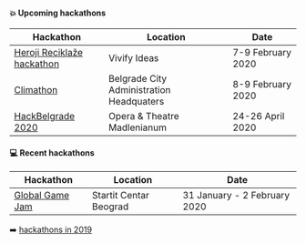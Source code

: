 #### :boom: Upcoming hackathons

| Hackathon | Location | Date |
| --------- | -------- | ---- |
| [Heroji Reciklaže hackathon](https://www.facebook.com/events/176509336774559/) | Vivify Ideas | 7-9 February 2020 |
| [Climathon](https://climathon.climate-kic.org/sr-rs/belgrade) | Belgrade City Administration Headquaters | 8-9 February 2020 |
| [HackBelgrade 2020](https://www.hackbelgrade.com/) | Opera & Theatre Madlenianum | 24-26 April 2020 |

#### :computer: Recent hackathons

| Hackathon | Location | Date |
| --------- | -------- | ---- |
| [Global Game Jam](https://globalgamejam.org/2020/jam-sites/global-game-jam-belgrade-2020) | Startit Centar Beograd | 31 January - 2 February 2020 |

:arrow_right: [hackathons in 2019](2019.md)

